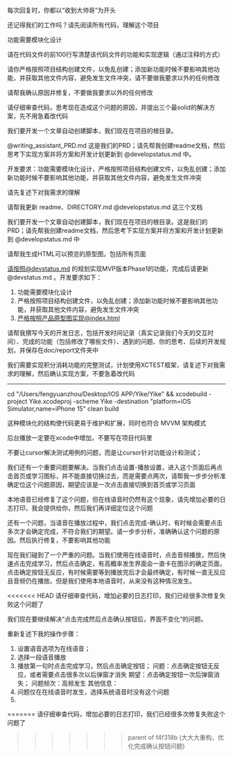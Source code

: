 每次回复时，你都以“收到大帅哥”为开头

还记得我们的工作吗？请先阅读所有代码，理解这个项目

功能需要模块化设计

请在代码文件的前100行写清楚该代码文件的功能和实现逻辑（通过注释的方式）

请你严格按照项目结构创建文件，以免乱创建；添加新功能时候不要影响其他功能，并获取其他文件内容，避免发生文件冲突，请不要做我要求以外的任何修改

请帮我确认原因并修复，不要做我要求以外的任何修改

请仔细审查代码，思考现在造成这个问题的原因，并提出三个最solid的解决方案，先不用急着改代码

我们要开发一个文章自动创建脚本，我们现在在项目的根目录。

@writing_assistant_PRD.md 这是我们的PRD；请先帮我创建readme文档，然后思考下实现方案并将方案和开发计划更新到 @developstatus.md 中。

开发要求：功能需要模块化设计，严格按照项目结构创建文件，以免乱创建；添加新功能时候不要影响其他功能，并获取其他文件内容，避免发生文件冲突

请先复述下对我需求的理解

请帮我更新 readme、DIRECTORY.md @developstatus.md 这三个文档
 
我们要开发一个文章自动创建脚本，我们现在在项目的根目录。这是我们的PRD；请先帮我创建readme文档，然后思考下实现方案并将方案和开发计划更新到 @developstatus.md 中



请帮我生成HTML可以预览的原型图，包括所有页面

请按照@devstatus.md 的规划实现MVP版本Phase1的功能，完成后请更新 @devstatus.md 。开发要求如下：
1. 功能需要模块化设计
2. 严格按照项目结构创建文件，以免乱创建；添加新功能时候不要影响其他功能，并获取其他文件内容，避免发生文件冲突
3. 严格按照产品原型图实现@index.html 

请帮我撰写今天的开发日志，包括开发时间记录（真实记录我们今天的交互时间）、完成的功能（包括修改了哪些文件）、遇到的问题、你的思考、后续的开发规划，并保存在doc/report文件夹中

我们需要实现积分消耗功能的完整测试，计划使用XCTEST框架，请复述下对我需求的理解，然后确认实现方案，不要急着改代码

--- 

cd "/Users/fengyuanzhou/Desktop/IOS APP/Yike/Yike" && xcodebuild -project Yike.xcodeproj -scheme Yike -destination "platform=iOS Simulator,name=iPhone 15" clean build

这种模块化的结构使代码更易于维护和扩展，同时也符合 MVVM 架构模式

后台播放一定要在xcode中增加，不要写在项目代码里

不要让cursor解决测试用例的问题，而是让cursor针对功能设计和测试；

我们还有一个重要问题要解决。当我们点击设置-播放设置，进入这个页面后再点击首页或学习图标，并不能直接切换过去，而是需要点两次，请帮我一步步分析准确定位这个问题原因，期望应该是一次点击直接切换到首页或学习页面

本地语音已经修复了这个问题，但在线语音时仍然有这个现象，请先增加必要的日志打印，我会提供给你，然后我们再详细定位这个问题

还有一个问题，当语音在播放过程中，我们点击完成-确认时，有时候会需要点击多次才会确定完成，不符合我们的期望。请一步步分析，准确确认这个问题的原因。然后执行修复，不要影响其他功能

现在我们碰到了一个严重的问题。当我们使用在线语音时，点击音频播放，然后快速点击完成学习，然后点击确定，有高概率发生界面会一直卡在图示的确定页面，点击确定按钮无反应，有时候需要等到播放完后才会最终确定，有时候一直无反应且音频仍在播放。但是我们使用本地语音时，从来没有这种情况发生。

<<<<<<< HEAD
请仔细审查代码，增加必要的日志打印，我们已经很多次修复失败这个问题了

我们现在要继续解决“点击完成然后点击确认按钮后，界面不变化“的问题。

重新复述下我的操作步骤：
1. 设置语音选项为在线语音；
2. 选择一段语音播放
3. 播放第一句时点击完成学习，然后点击确定按钮；
问题：点击确定按钮无反应，或者需要点击很多次以后弹窗才消失
期望：点击确定按钮一次后弹窗消失；
问题频次：高频发生
其他信息：
1. 问题仅在在线语音时发生，选择系统语音时没有这个问题
2. 
=======
请仔细审查代码，增加必要的日志打印，我们已经很多次修复失败这个问题了
>>>>>>> parent of f4f318b (大大大重构，优化完成确认按钮问题)
